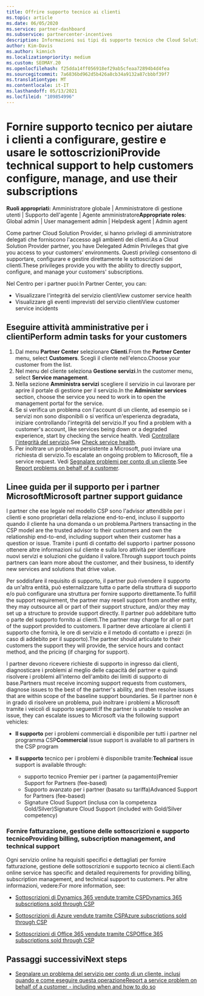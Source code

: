 ```yaml
---
title: Offrire supporto tecnico ai clienti
ms.topic: article
ms.date: 06/05/2020
ms.service: partner-dashboard
ms.subservice: partnercenter-incentives
description: Informazioni sui tipi di supporto tecnico che Cloud Solution Provider partner del programma possono offrire ai propri clienti.
author: Kim-Davis
ms.author: kimnich
ms.localizationpriority: medium
ms.custom: SEOMAY.20
ms.openlocfilehash: f25dda14ff056918ef29ab5cfeaa72894b4d4fea
ms.sourcegitcommit: 7a6836bd962d5b426a8cb34a9132a87cbbbf39f7
ms.translationtype: MT
ms.contentlocale: it-IT
ms.lasthandoff: 05/13/2021
ms.locfileid: "109854996"
---
```

# <a name="provide-technical-support-to-help-customers-configure-manage-and-use-their-subscriptions"></a><span data-ttu-id="4706d-103">Fornire supporto tecnico per aiutare i clienti a configurare, gestire e usare le sottoscrizioni</span><span class="sxs-lookup"><span data-stu-id="4706d-103">Provide technical support to help customers configure, manage, and use their subscriptions</span></span>


<span data-ttu-id="4706d-104">**Ruoli appropriati:** Amministratore globale | Amministratore di gestione utenti | Supporto dell'agente | Agente amministratore</span><span class="sxs-lookup"><span data-stu-id="4706d-104">**Appropriate roles**: Global admin | User management admin | Helpdesk agent | Admin agent</span></span>

<span data-ttu-id="4706d-105">Come partner Cloud Solution Provider, si hanno privilegi di amministratore delegati che forniscono l'accesso agli ambienti dei clienti.</span><span class="sxs-lookup"><span data-stu-id="4706d-105">As a Cloud Solution Provider partner, you have Delegated Admin Privileges that give you access to your customers' environments.</span></span> <span data-ttu-id="4706d-106">Questi privilegi consentono di supportare, configurare e gestire direttamente le sottoscrizioni dei clienti.</span><span class="sxs-lookup"><span data-stu-id="4706d-106">These privileges provide you with the ability to directly support, configure, and manage your customers' subscriptions.</span></span>

<span data-ttu-id="4706d-107">Nel Centro per i partner puoi:</span><span class="sxs-lookup"><span data-stu-id="4706d-107">In Partner Center, you can:</span></span>

- <span data-ttu-id="4706d-108">Visualizzare l'integrità del servizio clienti</span><span class="sxs-lookup"><span data-stu-id="4706d-108">View customer service health</span></span>
- <span data-ttu-id="4706d-109">Visualizzare gli eventi imprevisti del servizio clienti</span><span class="sxs-lookup"><span data-stu-id="4706d-109">View customer service incidents</span></span>

## <a name="perform-admin-tasks-for-your-customers"></a><span data-ttu-id="4706d-110">Eseguire attività amministrative per i clienti</span><span class="sxs-lookup"><span data-stu-id="4706d-110">Perform admin tasks for your customers</span></span>

1. <span data-ttu-id="4706d-111">Dal menu **Partner Center** selezionare **Clienti**.</span><span class="sxs-lookup"><span data-stu-id="4706d-111">From the **Partner Center** menu, select **Customers**.</span></span> <span data-ttu-id="4706d-112">Scegli il cliente nell'elenco.</span><span class="sxs-lookup"><span data-stu-id="4706d-112">Choose your customer from the list.</span></span>
2. <span data-ttu-id="4706d-113">Nel menu del cliente seleziona **Gestione servizi**.</span><span class="sxs-lookup"><span data-stu-id="4706d-113">In the customer menu, select **Service management**.</span></span>
3. <span data-ttu-id="4706d-114">Nella sezione **Amministra servizi** scegliere il servizio in cui lavorare per aprire il portale di gestione per il servizio.</span><span class="sxs-lookup"><span data-stu-id="4706d-114">In the **Administer services** section, choose the service you need to work in to open the management portal for the service.</span></span>
4. <span data-ttu-id="4706d-115">Se si verifica un problema con l'account di un cliente, ad esempio se i servizi non sono disponibili o si verifica un'esperienza degradata, iniziare controllando l'integrità del servizio.</span><span class="sxs-lookup"><span data-stu-id="4706d-115">If you find a problem with a customer's account, like services being down or a degraded experience, start by checking the service health.</span></span> <span data-ttu-id="4706d-116">Vedi [Controllare l'integrità del servizio](check-service-health.md).</span><span class="sxs-lookup"><span data-stu-id="4706d-116">See [Check service health](check-service-health.md).</span></span>
5. <span data-ttu-id="4706d-117">Per inoltrare un problema persistente a Microsoft, puoi inviare una richiesta di servizio.</span><span class="sxs-lookup"><span data-stu-id="4706d-117">To escalate an ongoing problem to Microsoft, file a service request.</span></span> <span data-ttu-id="4706d-118">Vedi [Segnalare problemi per conto di un cliente](report-problems-on-behalf-of-a-customer.md).</span><span class="sxs-lookup"><span data-stu-id="4706d-118">See [Report problems on behalf of a customer](report-problems-on-behalf-of-a-customer.md).</span></span>

## <a name="microsoft-partner-support-guidance"></a><span data-ttu-id="4706d-119">Linee guida per il supporto per i partner Microsoft</span><span class="sxs-lookup"><span data-stu-id="4706d-119">Microsoft partner support guidance</span></span>

<span data-ttu-id="4706d-120">I partner che ese legale nel modello CSP sono l'advisor attendibile per i clienti e sono proprietari della relazione end-to-end, incluso il supporto quando il cliente ha una domanda o un problema.</span><span class="sxs-lookup"><span data-stu-id="4706d-120">Partners transacting in the CSP model are the trusted advisor to their customers and own the relationship end-to-end, including support when their customer has a question or issue.</span></span> <span data-ttu-id="4706d-121">Tramite i punti di contatto del supporto i partner possono ottenere altre informazioni sul cliente e sulla loro attività per identificare nuovi servizi e soluzioni che guidano il valore.</span><span class="sxs-lookup"><span data-stu-id="4706d-121">Through support touch points partners can learn more about the customer, and their business, to identify new services and solutions that drive value.</span></span>

<span data-ttu-id="4706d-122">Per soddisfare il requisito di supporto, il partner può rivendere il supporto da un'altra entità, può esternalizzare tutta o parte della struttura di supporto e/o può configurare una struttura per fornire supporto direttamente.</span><span class="sxs-lookup"><span data-stu-id="4706d-122">To fulfill the support requirement, the partner may resell support from another entity, they may outsource all or part of their support structure, and/or they may set up a structure to provide support directly.</span></span>  <span data-ttu-id="4706d-123">Il partner può addebitare tutto o parte del supporto fornito ai clienti.</span><span class="sxs-lookup"><span data-stu-id="4706d-123">The partner may charge for all or part of the support provided to customers.</span></span> <span data-ttu-id="4706d-124">Il partner deve articolare ai clienti il supporto che fornirà, le ore di servizio e il metodo di contatto e i prezzi (in caso di addebito per il supporto).</span><span class="sxs-lookup"><span data-stu-id="4706d-124">The partner should articulate to their customers the support they will provide, the service hours and contact method, and the pricing (if charging for support).</span></span> 

<span data-ttu-id="4706d-125">I partner devono ricevere richieste di supporto in ingresso dai clienti, diagnosticare i problemi al meglio delle capacità del partner e quindi risolvere i problemi all'interno dell'ambito dei limiti di supporto di base.</span><span class="sxs-lookup"><span data-stu-id="4706d-125">Partners must receive incoming support requests from customers, diagnose issues to the best of the partner's ability, and then resolve issues that are within scope of the baseline support boundaries.</span></span> <span data-ttu-id="4706d-126">Se il partner non è in grado di risolvere un problema, può inoltrare i problemi a Microsoft tramite i veicoli di supporto seguenti:</span><span class="sxs-lookup"><span data-stu-id="4706d-126">If the partner is unable to resolve an issue, they can escalate issues to Microsoft via the following support vehicles:</span></span>

- <span data-ttu-id="4706d-127">**Il supporto** per i problemi commerciali è disponibile per tutti i partner nel programma CSP</span><span class="sxs-lookup"><span data-stu-id="4706d-127">**Commercial** issue support is available to all partners in the CSP program</span></span>

- <span data-ttu-id="4706d-128">**Il supporto** tecnico per i problemi è disponibile tramite:</span><span class="sxs-lookup"><span data-stu-id="4706d-128">**Technical** issue support is available through:</span></span>

  - <span data-ttu-id="4706d-129">supporto tecnico Premier per i partner (a pagamento)</span><span class="sxs-lookup"><span data-stu-id="4706d-129">Premier Support for Partners (fee-based)</span></span>
  - <span data-ttu-id="4706d-130">Supporto avanzato per i partner (basato su tariffa)</span><span class="sxs-lookup"><span data-stu-id="4706d-130">Advanced Support for Partners (fee-based)</span></span>
  - <span data-ttu-id="4706d-131">Signature Cloud Support (inclusa con la competenza Gold/Silver)</span><span class="sxs-lookup"><span data-stu-id="4706d-131">Signature Cloud Support (included with Gold/Silver competency)</span></span>

### <a name="providing-billing-subscription-management-and-technical-support"></a><span data-ttu-id="4706d-132">Fornire fatturazione, gestione delle sottoscrizioni e supporto tecnico</span><span class="sxs-lookup"><span data-stu-id="4706d-132">Providing billing, subscription management, and technical support</span></span> 

<span data-ttu-id="4706d-133">Ogni servizio online ha requisiti specifici e dettagliati per fornire fatturazione, gestione delle sottoscrizioni e supporto tecnico ai clienti.</span><span class="sxs-lookup"><span data-stu-id="4706d-133">Each online service has specific and detailed requirements for providing billing, subscription management, and technical support to customers.</span></span> <span data-ttu-id="4706d-134">Per altre informazioni, vedere:</span><span class="sxs-lookup"><span data-stu-id="4706d-134">For more information, see:</span></span>

- [<span data-ttu-id="4706d-135">Sottoscrizioni di Dynamics 365 vendute tramite CSP</span><span class="sxs-lookup"><span data-stu-id="4706d-135">Dynamics 365 subscriptions sold through CSP</span></span>](https://www.microsoftpartnercommunity.com/t5/CSP/Microsoft-Partner-Support-Guidance/m-p/5262#M30)

- [<span data-ttu-id="4706d-136">Sottoscrizioni di Azure vendute tramite CSP</span><span class="sxs-lookup"><span data-stu-id="4706d-136">Azure subscriptions sold through CSP</span></span>](https://www.microsoftpartnercommunity.com/t5/CSP/Microsoft-Partner-Support-Guidance/m-p/5263#M31)

- [<span data-ttu-id="4706d-137">Sottoscrizioni di Office 365 vendute tramite CSP</span><span class="sxs-lookup"><span data-stu-id="4706d-137">Office 365 subscriptions sold through CSP</span></span>](https://www.microsoftpartnercommunity.com/t5/CSP/Microsoft-Partner-Support-Guidance/m-p/5264#M32)

## <a name="next-steps"></a><span data-ttu-id="4706d-138">Passaggi successivi</span><span class="sxs-lookup"><span data-stu-id="4706d-138">Next steps</span></span>

- [<span data-ttu-id="4706d-139">Segnalare un problema del servizio per conto di un cliente, inclusi quando e come eseguire questa operazione</span><span class="sxs-lookup"><span data-stu-id="4706d-139">Report a service problem on behalf of a customer - including when and how to do so</span></span>](report-problems-on-behalf-of-a-customer.md)
